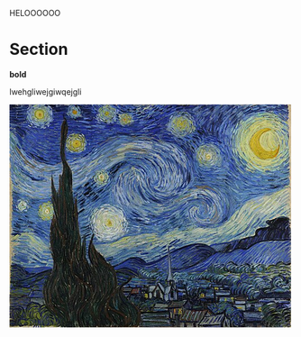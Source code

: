 HELOOOOOO

# Section

**bold**


lwehgliwejgiwqejgli

![stary night](https://github.com/martinjohndyer/website/blob/main/Van_Gogh_-_Starry_Night_-_Google_Art_Project.jpg)
